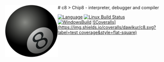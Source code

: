 <img src="./res/8ball.png" width="172"  align="left" />
# c8
> Chip8 - interpreter, debugger and compiler

[![Language](https://img.shields.io/badge/language-C++14-blue.svg?style=flat-square)](https://isocpp.org)
[![Linux Build Status](https://img.shields.io/travis/dawikur/c8/master.svg?label=linux&style=flat-square)](https://travis-ci.org/dawikur/c8)
[![WindowsBuild](https://img.shields.io/appveyor/ci/dawikur/c8.svg?label=windows&style=flat-square)](https://ci.appveyor.com/project/dawikur/c8)
[![Coveralls](https://img.shields.io/coveralls/dawikur/c8.svg?label=test coverage&style=flat-square)](https://coveralls.io/github/dawikur/c8)

